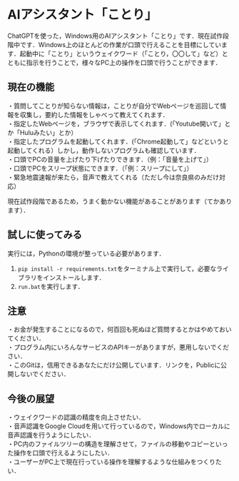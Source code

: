# AIアシスタント「ことり」
ChatGPTを使った，Windows用のAIアシスタント「ことり」です．現在試作段階中です．Windows上のほとんどの作業が口頭で行えることを目標にしています．起動中に「ことり」というウェイクワード（「ことり，〇〇して」など）とともに指示を行うことで，様々なPC上の操作を口頭で行うことができます．

## 現在の機能
・質問してことりが知らない情報は，ことりが自分でWebページを巡回して情報を収集し，要約した情報をしゃべって教えてくれます．    
・指定したWebページを，ブラウザで表示してくれます．(「Youtube開いて」とか「Huluみたい」とか）  
・指定したプログラムを起動してくれます．(「Chrome起動して」などというと起動してくれる）しかし，動作しないプログラムも確認しています．  
・口頭でPCの音量を上げたり下げたりできます．（例：「音量を上げて」）  
・口頭でPCをスリープ状態にできます．（「例：スリープにして」）   
・緊急地震速報が来たら，音声で教えてくれる（ただし今は奈良県のみだけ対応）

現在試作段階であるため，うまく動かない機能があることがあります（てかあります）．

## 試しに使ってみる
実行には，Pythonの環境が整っている必要があります．
1. `pip install -r requirements.txt`をターミナル上で実行して，必要なライブラリをインストールします．
2. `run.bat`を実行します．

## 注意
・お金が発生することになるので，何百回も死ぬほど質問するとかはやめておいてください．  
・プログラム内にいろんなサービスのAPIキーがありますが，悪用しないでください．  
・このGitは，信用できるあなたにだけ公開しています．リンクを，Publicに公開しないでください． 

## 今後の展望
・ウェイクワードの認識の精度を向上させたい．  
・音声認識をGoogle Cloudを用いて行っているので，Windows内でローカルに音声認識を行うようにしたい．  
・PC内のファイルツリーの構造を理解させて，ファイルの移動やコピーといった操作を口頭で行えるようにしたい．  
・ユーザーがPC上で現在行っている操作を理解するような仕組みをつくりたい．

